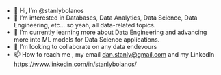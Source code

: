 - 👋 Hi, I’m @stanlybolanos
- 👀 I’m interested in Databases, Data Analytics, Data Science, Data Engineering, etc... so yeah, all data-related topics.
- 🌱 I’m currently learning more about Data Engineering and advancing more into ML models for Data Science applications.
- 💞️ I’m looking to collaborate on any data endevours
- 📫 How to reach me , my email dan.stanly@gmail.com and my LinkedIn https://www.linkedin.com/in/stanlybolanos/

<!---
stanlybolanos/stanlybolanos is a ✨ special ✨ repository because its `README.md` (this file) appears on your GitHub profile.
You can click the Preview link to take a look at your changes.
--->
